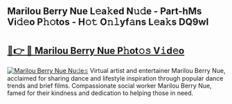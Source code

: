 ## Marilou Berry Nue L𝚎a𝚔ed N𝚞𝚍e - Part-hMs Vi𝚍𝚎o P𝚑𝚘tos - H𝚘𝚝 O𝚗𝚕yf𝚊ns L𝚎a𝚔s DQ9wI

# <h2><a href="http://kf3lpkh.oniu.top/?m=Marilou+Berry+Nue">🔗👉 🔴 Marilou Berry Nue P𝚑ot𝚘𝚜 V𝚒d𝚎o</a></h2>

[![Marilou Berry Nue Nu𝚍e𝚜](https://i.imgur.com/0qMVB7G.gif)](http://kf3lpkh.oniu.top/?m=Marilou+Berry+Nue)
Virtual artist and entertainer Marilou Berry Nue, acclaimed for sharing dance and lifestyle inspiration through popular dance trends and brief films. Compassionate social worker Marilou Berry Nue, famed for their kindness and dedication to helping those in need.  
